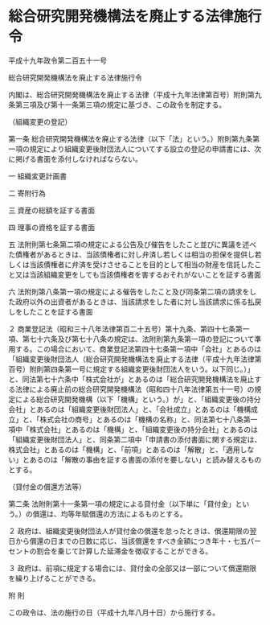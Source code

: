 # 総合研究開発機構法を廃止する法律施行令

平成十九年政令第二百五十一号

総合研究開発機構法を廃止する法律施行令

内閣は、総合研究開発機構法を廃止する法律（平成十九年法律第百号）附則第九条第三項及び第十一条第三項の規定に基づき、この政令を制定する。

（組織変更の登記）

第一条 総合研究開発機構法を廃止する法律（以下「法」という。）附則第九条第一項の規定により組織変更後財団法人についてする設立の登記の申請書には、次に掲げる書面を添付しなければならない。

一 組織変更計画書

二 寄附行為

三 資産の総額を証する書面

四 理事の資格を証する書面

五 法附則第七条第二項の規定による公告及び催告をしたこと並びに異議を述べた債権者があるときは、当該債権者に対し弁済し若しくは相当の担保を提供し若しくは当該債権者に弁済を受けさせることを目的として相当の財産を信託したこと又は当該組織変更をしても当該債権者を害するおそれがないことを証する書面

六 法附則第八条第一項の規定による催告をしたこと及び同条第二項の請求をした政府以外の出資者があるときは、当該請求をした者に対し当該請求に係る払戻しをしたことを証する書面

２ 商業登記法（昭和三十八年法律第百二十五号）第十九条、第四十七条第一項、第七十六条及び第七十八条の規定は、法附則第九条第一項の登記について準用する。この場合において、商業登記法第四十七条第一項中「会社」とあるのは「組織変更後財団法人（総合研究開発機構法を廃止する法律（平成十九年法律第百号）附則第四条第一号に規定する組織変更後財団法人をいう。以下同じ。）」と、同法第七十六条中「株式会社が」とあるのは「総合研究開発機構法を廃止する法律による廃止前の総合研究開発機構法（昭和四十八年法律第五十一号）の規定による総合研究開発機構（以下「機構」という。）が」と、「組織変更後の持分会社」とあるのは「組織変更後財団法人」と、「会社成立」とあるのは「機構成立」と、「株式会社の商号」とあるのは「機構の名称」と、同法第七十八条第一項中「株式会社」とあるのは「機構」と、「組織変更後の持分会社」とあるのは「組織変更後財団法人」と、同条第二項中「申請書の添付書面に関する規定は、株式会社」とあるのは「機構」と、「前項」とあるのは「解散」と、「適用しない」とあるのは「解散の事由を証する書面の添付を要しない」と読み替えるものとする。

（貸付金の償還方法等）

第二条 法附則第十一条第一項の規定による貸付金（以下単に「貸付金」という。）の償還は、均等年賦償還の方法によるものとする。

２ 政府は、組織変更後財団法人が貸付金の償還を怠ったときは、償還期限の翌日から償還の日までの日数に応じ、当該償還をすべき金額につき年十・七五パーセントの割合を乗じて計算した延滞金を徴収することができる。

３ 政府は、前項に規定する場合には、貸付金の全部又は一部について償還期限を繰り上げることができる。

附 則

この政令は、法の施行の日（平成十九年八月十日）から施行する。
